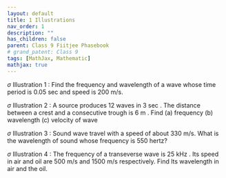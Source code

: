 ```yaml
---
layout: default
title: 1 Illustrations
nav_order: 1
description: ""
has_children: false
parent: Class 9 Fiitjee Phasebook
# grand_patent: Class 9
tags: [MathJax, Mathematic]
mathjax: true
---
```


$\sigma$ Illustration 1 :
Find the frequency and wavelength of a wave whose time period is 0.05 sec and speed is $200 \mathrm{~m} / \mathrm{s}$.

$\sigma$ Illustration 2 :
A source produces 12 waves in 3 sec . The distance between a crest and a consecutive trough is 6 m .
Find (a) frequency (b) wavelength
(c) velocity of wave

$\sigma$ Illustration 3 :
Sound wave travel with a speed of about $330 \mathrm{~m} / \mathrm{s}$. What is the wavelength of sound whose frequency is 550 hertz?

$\sigma$ Illustration 4 :
The frequency of a transeverse wave is 25 kHz . Its speed in air and oil are $500 \mathrm{~m} / \mathrm{s}$ and $1500 \mathrm{~m} / \mathrm{s}$ respectively. Find lts wavelength in air and the oil.
